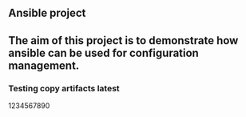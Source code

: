 ## Ansible project

## The aim of this  project is to demonstrate how ansible can be used for configuration management.
### Testing copy artifacts latest
1234567890
